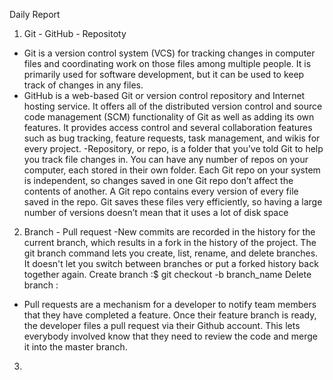 Daily Report
1. Git - GitHub - Repositoty
- Git is a version control system (VCS) for tracking changes in computer files and coordinating work on those files among multiple people. It is primarily used for software development, but it can be used to keep track of changes in any files.
- GitHub is a web-based Git or version control repository and Internet hosting service. It offers all of the distributed version control and source code management (SCM) functionality of Git as well as adding its own features. It provides access control and several collaboration features such as bug tracking, feature requests, task management, and wikis for every project.
-Repository, or repo, is a folder that you’ve told Git to help you track file changes in. You can have any number of repos on your computer, each stored in their own folder. Each Git repo on your system is independent, so changes saved in one Git repo don’t affect the contents of another.
A Git repo contains every version of every file saved in the repo. Git saves these files very efficiently, so having a large number of versions doesn’t mean that it uses a lot of disk space
2. Branch - Pull request
-New commits are recorded in the history for the current branch, which results in a fork in the history of the project. The git branch command lets you create, list, rename, and delete branches. It doesn't let you switch between branches or put a forked history back together again.
Create branch :$ git checkout -b branch_name
Delete branch :
- Pull requests are a mechanism for a developer to notify team members that they have completed a feature. Once their feature branch is ready, the developer files a pull request via their Github account. This lets everybody involved know that they need to review the code and merge it into the master branch.

3. 
